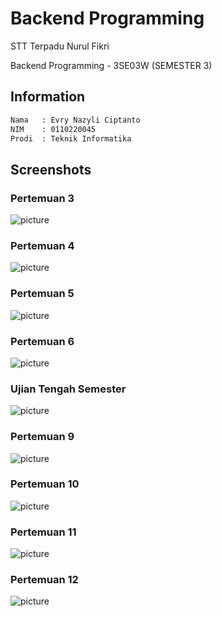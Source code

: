 # Backend Programming

STT Terpadu Nurul Fikri

Backend Programming - 3SE03W (SEMESTER 3)

## Information

```bash
Nama   : Evry Nazyli Ciptanto
NIM    : 0110220045
Prodi  : Teknik Informatika
```

## Screenshots
### Pertemuan 3
![picture](task/pertemuan-3/ss3.png)
### Pertemuan 4
![picture](task/pertemuan-4/GET%20-%20FindAll.png)
### Pertemuan 5
![picture](task/pertemuan-5/Find%20All.png)
### Pertemuan 6
![picture](task/pertemuan-6/Save%20-%20validation%20nim.png)
### Ujian Tengah Semester
![picture](task/UTS/1.1%20Get%20All%20Resource.png)
### Pertemuan 9
![picture](task/pertemuan-9/ss.png)
### Pertemuan 10
![picture](task/pertemuan-10/ss.png)
### Pertemuan 11
![picture](task/pertemuan-11/ss.png)
### Pertemuan 12
![picture](task/pertemuan-12/ss.png)
